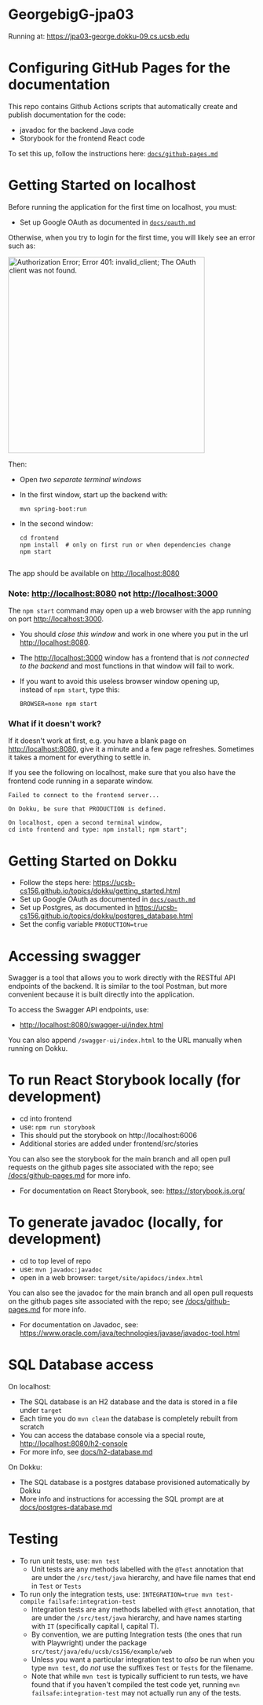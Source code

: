 # GeorgebigG-jpa03

Running at: https://jpa03-george.dokku-09.cs.ucsb.edu

# Configuring GitHub Pages for the documentation

This repo contains Github Actions scripts that automatically create and publish documentation for the code:
* javadoc for the backend Java code
* Storybook for the frontend React code

To set this up, follow the instructions here: [`docs/github-pages.md`](docs/github-pages.md)

# Getting Started on localhost

Before running the application for the first time on localhost, you must: 

* Set up Google OAuth as documented in [`docs/oauth.md`](docs/oauth.md) 

Otherwise, when you try to login for the first time, you 
will likely see an error such as:

<img src="https://user-images.githubusercontent.com/1119017/149858436-c9baa238-a4f7-4c52-b995-0ed8bee97487.png" alt="Authorization Error; Error 401: invalid_client; The OAuth client was not found." width="400"/>

Then:

* Open *two separate terminal windows*  
* In the first window, start up the backend with:
  ``` 
  mvn spring-boot:run
  ```
* In the second window:
  ```
  cd frontend
  npm install  # only on first run or when dependencies change
  npm start
  ```
  
  
  ```

The app should be available on <http://localhost:8080>

### Note: <http://localhost:8080> not <http://localhost:3000> 

The `npm start` command may open up a web browser with the app running on port <http://localhost:3000>.

* You should *close this window* and work in one where you put in the url <http://localhost:8080>.  
* The <http://localhost:3000> window has a frontend that is *not connected to the backend* and most
  functions in that window will fail to work.
* If you want to avoid this useless browser window opening up, <br />
  instead of `npm start`, type this:

  ```
  BROWSER=none npm start
  ```
  
### What if it doesn't work?

If it doesn't work at first, e.g. you have a blank page on  <http://localhost:8080>, give it a minute and a few page refreshes.  Sometimes it takes a moment for everything to settle in.

If you see the following on localhost, make sure that you also have the frontend code running in a separate window.

```
Failed to connect to the frontend server... 

On Dokku, be sure that PRODUCTION is defined. 

On localhost, open a second terminal window, 
cd into frontend and type: npm install; npm start";
```

# Getting Started on Dokku

* Follow the steps here: <https://ucsb-cs156.github.io/topics/dokku/getting_started.html>
* Set up Google OAuth as documented in [`docs/oauth.md`](docs/oauth.md) 
* Set up Postgres, as documented in  <https://ucsb-cs156.github.io/topics/dokku/postgres_database.html>
* Set the config variable `PRODUCTION=true`

# Accessing swagger

Swagger is a tool that allows you to work directly with the RESTful API endpoints of the backend.
It is similar to the tool Postman, but more convenient because it is built directly into the application.

To access the Swagger API endpoints, use:

* <http://localhost:8080/swagger-ui/index.html>

You can also append `/swagger-ui/index.html` to the URL manually when running on Dokku.

# To run React Storybook locally (for development)

* cd into frontend
* use: `npm run storybook`
* This should put the storybook on http://localhost:6006
* Additional stories are added under frontend/src/stories

You can also see the storybook for the main branch and all open pull requests on the 
github pages site associated with the repo; see [/docs/github-pages.md](/docs/github-pages.md) for more info.

* For documentation on React Storybook, see: <https://storybook.js.org/>

# To generate javadoc (locally, for development)

* cd to top level of repo
* use: `mvn javadoc:javadoc`
* open in a web browser: `target/site/apidocs/index.html`

You can also see the javadoc for the main branch and all open pull requests on the 
github pages site associated with the repo; see [/docs/github-pages.md](/docs/github-pages.md) for more info.

* For documentation on Javadoc, see: <https://www.oracle.com/java/technologies/javase/javadoc-tool.html>

# SQL Database access

On localhost:
* The SQL database is an H2 database and the data is stored in a file under `target`
* Each time you do `mvn clean` the database is completely rebuilt from scratch
* You can access the database console via a special route, <http://localhost:8080/h2-console>
* For more info, see [docs/h2-database.md](/docs/h2-database.md)

On Dokku:
* The SQL database is a postgres database provisioned automatically by Dokku
* More info and instructions for accessing the SQL prompt are at [docs/postgres-database.md](/docs/postgres-database.md)

# Testing

* To run unit tests, use: `mvn test`
  - Unit tests are any methods labelled with the `@Test` annotation that are under the `/src/test/java` hierarchy, and have file names that end in `Test` or `Tests`
* To run only the integration tests, use: `INTEGRATION=true mvn test-compile failsafe:integration-test`
  - Integration tests are any methods labelled with `@Test` annotation, that are under the `/src/test/java` hierarchy, and have names starting with `IT` (specifically capital I, capital T).
  - By convention, we are putting Integration tests (the ones that run with Playwright) under the package `src/test/java/edu/ucsb/cs156/example/web`
  - Unless you want a particular integration test to *also* be run when you type `mvn test`, do *not*
  use the suffixes `Test` or `Tests` for the filename.
  - Note that while `mvn test` is typically sufficient to run tests, we have found that if you haven't compiled the test code yet, running `mvn failsafe:integration-test` may not actually run any of the tests.